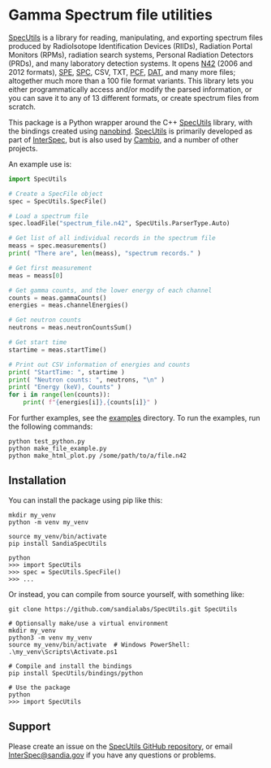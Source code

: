 # Gamma Spectrum file utilities

[SpecUtils](https://github.com/sandialabs/SpecUtils) is a library for reading, manipulating, and exporting spectrum files produced by RadioIsotope Identification Devices (RIIDs), Radiation Portal Monitors (RPMs), radiation search systems, Personal Radiation Detectors (PRDs), and many laboratory detection systems.
It opens [N42](https://www.nist.gov/programs-projects/ansiieee-n4242-standard) (2006 and 2012 formats), [SPE](https://inis.iaea.org/collection/NCLCollectionStore/_Public/32/042/32042415.pdf), [SPC](https://web.archive.org/web/20160418031030/www.ortec-online.com/download/ortec-software-file-structure-manual.pdf), CSV, TXT, [PCF](https://www.osti.gov/biblio/1378172-pcf-file-format), [DAT](https://www.aseg.org.au/sites/default/files/gr-135.pdf), and many more files; altogether much more than a 100 file format variants.  This library lets you either programmatically access and/or modify the parsed information, or you can save it to any of 13 different formats, or create spectrum files from scratch.


This package is a Python wrapper around the C++ [SpecUtils](https://github.com/sandialabs/SpecUtils) library, with the bindings created using [nanobind](https://github.com/wjakob/nanobind).  [SpecUtils](https://github.com/sandialabs/SpecUtils) is primarily developed as part of [InterSpec](https://github.com/sandialabs/InterSpec/), but is also used by [Cambio](https://github.com/sandialabs/Cambio/), and a number of other projects.

An example use is:
```python
import SpecUtils

# Create a SpecFile object
spec = SpecUtils.SpecFile()

# Load a spectrum file
spec.loadFile("spectrum_file.n42", SpecUtils.ParserType.Auto)

# Get list of all individual records in the spectrum file
meass = spec.measurements() 
print( "There are", len(meass), "spectrum records." )

# Get first measurement
meas = meass[0]

# Get gamma counts, and the lower energy of each channel
counts = meas.gammaCounts()
energies = meas.channelEnergies()

# Get neutron counts
neutrons = meas.neutronCountsSum()

# Get start time
startime = meas.startTime()

# Print out CSV information of energies and counts
print( "StartTime: ", startime )
print( "Neutron counts: ", neutrons, "\n" )
print( "Energy (keV), Counts" )
for i in range(len(counts)):
    print( f"{energies[i]},{counts[i]}" )
```

For further examples, see the [examples](https://github.com/sandialabs/SpecUtils/tree/master/bindings/python/examples) directory.
To run the examples, run the following commands:
```
python test_python.py
python make_file_example.py
python make_html_plot.py /some/path/to/a/file.n42
```


## Installation
You can install the package using pip like this:
```
mkdir my_venv
python -m venv my_venv

source my_venv/bin/activate
pip install SandiaSpecUtils

python
>>> import SpecUtils
>>> spec = SpecUtils.SpecFile()
>>> ...
```


Or instead, you can compile from source yourself, with something like:
```
git clone https://github.com/sandialabs/SpecUtils.git SpecUtils

# Optionsally make/use a virtual environment
mkdir my_venv
python3 -m venv my_venv
source my_venv/bin/activate  # Windows PowerShell: .\my_venv\Scripts\Activate.ps1

# Compile and install the bindings
pip install SpecUtils/bindings/python

# Use the package
python
>>> import SpecUtils
```


## Support
Please create an issue on the [SpecUtils GitHub repository](https://github.com/sandialabs/SpecUtils/issues), or email InterSpec@sandia.gov if you have any questions or problems.
